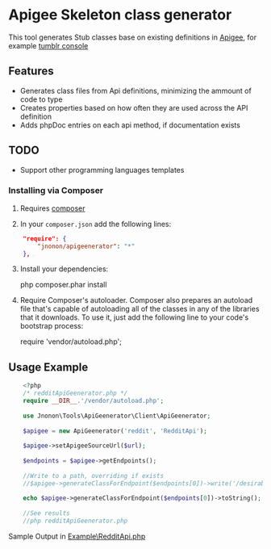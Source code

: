 Apigee Skeleton class generator
================================================
This tool generates Stub classes base on existing definitions in [Apigee](http://apigee.com/about/), for example [tumblr console](https://apigee.com/console/tumblr)

Features
--------

- Generates class files from Api definitions, minimizing the ammount of code to type
- Creates properties based on how often they are used across the API definition
- Adds phpDoc entries on each api method, if documentation exists

TODO
----

- Support other programming languages templates

### Installing via Composer
1. Requires [composer](http://getcomposer.org)

2. In your `composer.json` add the following lines:
```json
    "require": {
        "jnonon/apigeenerator": "*"
    },
```
3. Install your dependencies:

    php composer.phar install

4. Require Composer's autoloader. Composer also prepares an autoload file that's capable of autoloading all of the classes in any of the libraries that it downloads. To use it, just add the following line to your code's bootstrap process:

    require 'vendor/autoload.php';

## Usage Example
```php
    <?php
    /* redditApiGeenerator.php */
    require __DIR__.'/vendor/autoload.php';
    
    use Jnonon\Tools\ApiGeenerator\Client\ApiGeenerator;
    
    $apigee = new ApiGeenerator('reddit', 'RedditApi');
    
    $apigee->setApigeeSourceUrl($url);
    
    $endpoints = $apigee->getEndpoints();
    
    //Write to a path, overriding if exists
    //$apigee->generateClassForEndpoint($endpoints[0])->write('/desirable/filesystem/path', true);
    
    echo $apigee->generateClassForEndpoint($endpoints[0])->toString();
    
    //See results
    //php redditApiGeenerator.php
```
Sample Output in [Example\RedditApi.php](Example/RedditApi.php)
